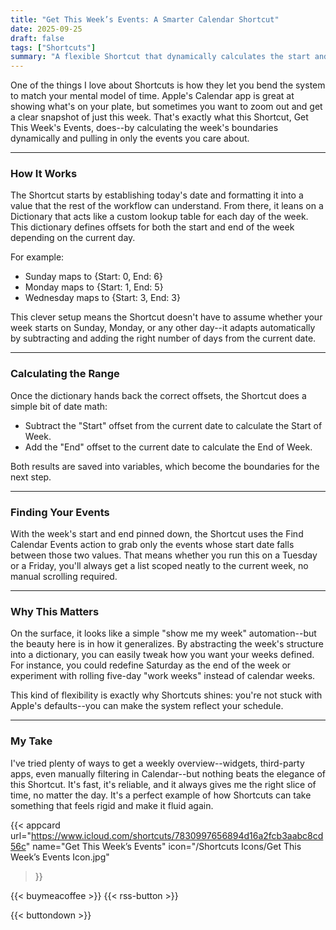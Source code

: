 ```yaml
---
title: "Get This Week’s Events: A Smarter Calendar Shortcut"
date: 2025-09-25
draft: false
tags: ["Shortcuts"]
summary: "A flexible Shortcut that dynamically calculates the start and end of the current week and fetches only your calendar events within that range."
---
```


One of the things I love about Shortcuts is how they let you bend the system to match your mental model of time. Apple's Calendar app is great at showing what's on your plate, but sometimes you want to zoom out and get a clear snapshot of just this week. That's exactly what this Shortcut, Get This Week's Events, does--by calculating the week's boundaries dynamically and pulling in only the events you care about.

---

### How It Works

The Shortcut starts by establishing today's date and formatting it into a value that the rest of the workflow can understand. From there, it leans on a Dictionary that acts like a custom lookup table for each day of the week. This dictionary defines offsets for both the start and end of the week depending on the current day.

For example:

- Sunday maps to {Start: 0, End: 6}
- Monday maps to {Start: 1, End: 5}
- Wednesday maps to {Start: 3, End: 3}

This clever setup means the Shortcut doesn't have to assume whether your week starts on Sunday, Monday, or any other day--it adapts automatically by subtracting and adding the right number of days from the current date.

----

### Calculating the Range

Once the dictionary hands back the correct offsets, the Shortcut does a simple bit of date math:

- Subtract the "Start" offset from the current date to calculate the Start of Week.
- Add the "End" offset to the current date to calculate the End of Week.

Both results are saved into variables, which become the boundaries for the next step.

---

### Finding Your Events

With the week's start and end pinned down, the Shortcut uses the Find Calendar Events action to grab only the events whose start date falls between those two values. That means whether you run this on a Tuesday or a Friday, you'll always get a list scoped neatly to the current week, no manual scrolling required.

----

### Why This Matters

On the surface, it looks like a simple "show me my week" automation--but the beauty here is in how it generalizes. By abstracting the week's structure into a dictionary, you can easily tweak how you want your weeks defined. For instance, you could redefine Saturday as the end of the week or experiment with rolling five-day "work weeks" instead of calendar weeks.

This kind of flexibility is exactly why Shortcuts shines: you're not stuck with Apple's defaults--you can make the system reflect your schedule.

---

### My Take

I've tried plenty of ways to get a weekly overview--widgets, third-party apps, even manually filtering in Calendar--but nothing beats the elegance of this Shortcut. It's fast, it's reliable, and it always gives me the right slice of time, no matter the day. It's a perfect example of how Shortcuts can take something that feels rigid and make it fluid again.

{{< appcard 
    url="https://www.icloud.com/shortcuts/7830997656894d16a2fcb3aabc8cd56c" 
    name="Get This Week’s Events" 
    icon="/Shortcuts Icons/Get This Week’s Events Icon.jpg" 
>}}

{{< buymeacoffee >}}
{{< rss-button >}}

{{< buttondown >}}